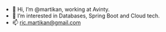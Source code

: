- 👋 Hi, I’m @martikan, working at Avinty.
- 👀 I’m interested in Databases, Spring Boot and Cloud tech.
- 📫 ric.martikan@gmail.com

<!---
martikan/martikan is a ✨ special ✨ repository because its `README.md` (this file) appears on your GitHub profile.
You can click the Preview link to take a look at your changes.
--->
